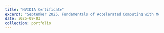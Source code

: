 ```yaml
---
title: "NVIDIA Certificate"
excerpt: "September 2025, Fundamentals of Accelerated Computing with Modern CUDA C++<br/><img src='/images/dli_nvidia_modern_cuda_c++_800_600.jpg'>"
date: 2025-09-03
collection: portfolio
---
```

